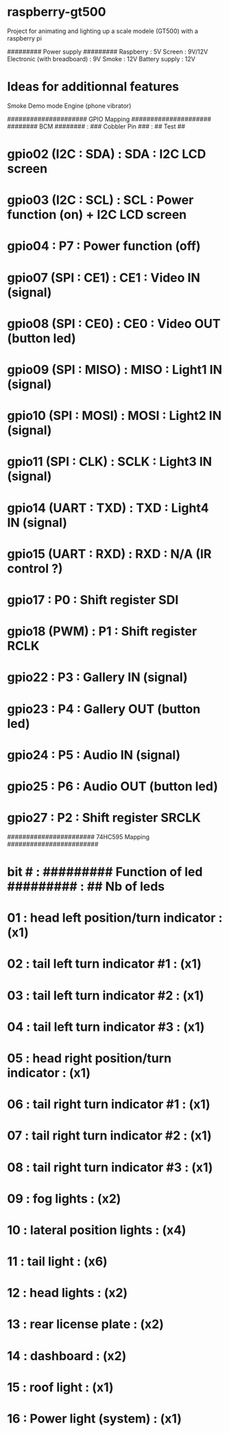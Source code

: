 # raspberry-gt500
Project for animating and lighting up a scale modele (GT500) with a raspberry pi

######### Power supply #########
Raspberry : 5V
Screen : 9V/12V
Electronic (with breadboard) : 9V
Smoke : 12V
Battery supply : 12V

# Ideas for additionnal features
Smoke
Demo mode
Engine (phone vibrator)

##################### GPIO Mapping #####################
######## BCM ######## : ### Cobbler Pin ### : ## Test ##
# gpio02 (I2C : SDA)  : SDA                 : I2C LCD screen
# gpio03 (I2C : SCL)  : SCL                 : Power function (on) + I2C LCD screen
# gpio04              : P7                  : Power function (off)
# gpio07 (SPI : CE1)  : CE1                 : Video IN (signal)
# gpio08 (SPI : CE0)  : CE0                 : Video OUT (button led)
# gpio09 (SPI : MISO) : MISO                : Light1 IN (signal)
# gpio10 (SPI : MOSI) : MOSI                : Light2 IN (signal)
# gpio11 (SPI : CLK)  : SCLK                : Light3 IN (signal)
# gpio14 (UART : TXD) : TXD                 : Light4 IN (signal)
# gpio15 (UART : RXD) : RXD                 : N/A (IR control ?)
# gpio17              : P0                  : Shift register SDI
# gpio18 (PWM)        : P1                  : Shift register RCLK
# gpio22              : P3                  : Gallery IN (signal)
# gpio23              : P4                  : Gallery OUT (button led)
# gpio24              : P5                  : Audio IN (signal)
# gpio25              : P6                  : Audio OUT (button led)
# gpio27              : P2                  : Shift register SRCLK

####################### 74HC595 Mapping ########################
# bit # : ######### Function of led ######### : ## Nb of leds ##
# 01    : head left position/turn indicator   : (x1)
# 02    : tail left turn indicator #1         : (x1)
# 03    : tail left turn indicator #2         : (x1)
# 04    : tail left turn indicator #3         : (x1)
# 05    : head right position/turn indicator  : (x1)
# 06    : tail right turn indicator #1        : (x1)
# 07    : tail right turn indicator #2        : (x1)
# 08    : tail right turn indicator #3        : (x1)
# 09    : fog lights                          : (x2)
# 10    : lateral position lights             : (x4)
# 11    : tail light                          : (x6)
# 12    : head lights                         : (x2)
# 13    : rear license plate                  : (x2)
# 14    : dashboard                           : (x2)
# 15    : roof light                          : (x1)
# 16    : Power light (system)                : (x1)